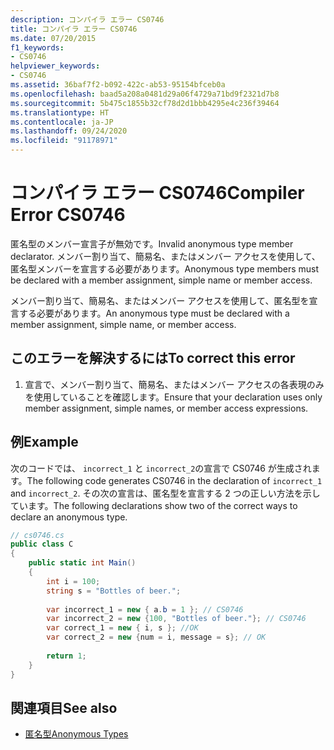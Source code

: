 ```yaml
---
description: コンパイラ エラー CS0746
title: コンパイラ エラー CS0746
ms.date: 07/20/2015
f1_keywords:
- CS0746
helpviewer_keywords:
- CS0746
ms.assetid: 36baf7f2-b092-422c-ab53-95154bfceb0a
ms.openlocfilehash: baad5a208a0481d29a06f4729a71bd9f2321d7b8
ms.sourcegitcommit: 5b475c1855b32cf78d2d1bbb4295e4c236f39464
ms.translationtype: HT
ms.contentlocale: ja-JP
ms.lasthandoff: 09/24/2020
ms.locfileid: "91178971"
---
```

# <a name="compiler-error-cs0746"></a><span data-ttu-id="15419-103">コンパイラ エラー CS0746</span><span class="sxs-lookup"><span data-stu-id="15419-103">Compiler Error CS0746</span></span>

<span data-ttu-id="15419-104">匿名型のメンバー宣言子が無効です。</span><span class="sxs-lookup"><span data-stu-id="15419-104">Invalid anonymous type member declarator.</span></span> <span data-ttu-id="15419-105">メンバー割り当て、簡易名、またはメンバー アクセスを使用して、匿名型メンバーを宣言する必要があります。</span><span class="sxs-lookup"><span data-stu-id="15419-105">Anonymous type members must be declared with a member assignment, simple name or member access.</span></span>  
  
 <span data-ttu-id="15419-106">メンバー割り当て、簡易名、またはメンバー アクセスを使用して、匿名型を宣言する必要があります。</span><span class="sxs-lookup"><span data-stu-id="15419-106">An anonymous type must be declared with a member assignment, simple name, or member access.</span></span>  
  
## <a name="to-correct-this-error"></a><span data-ttu-id="15419-107">このエラーを解決するには</span><span class="sxs-lookup"><span data-stu-id="15419-107">To correct this error</span></span>  
  
1. <span data-ttu-id="15419-108">宣言で、メンバー割り当て、簡易名、またはメンバー アクセスの各表現のみを使用していることを確認します。</span><span class="sxs-lookup"><span data-stu-id="15419-108">Ensure that your declaration uses only member assignment, simple names, or member access expressions.</span></span>  
  
## <a name="example"></a><span data-ttu-id="15419-109">例</span><span class="sxs-lookup"><span data-stu-id="15419-109">Example</span></span>  

 <span data-ttu-id="15419-110">次のコードでは、 `incorrect_1` と `incorrect_2`の宣言で CS0746 が生成されます。</span><span class="sxs-lookup"><span data-stu-id="15419-110">The following code generates CS0746 in the declaration of `incorrect_1` and `incorrect_2`.</span></span> <span data-ttu-id="15419-111">その次の宣言は、匿名型を宣言する 2 つの正しい方法を示しています。</span><span class="sxs-lookup"><span data-stu-id="15419-111">The following declarations show two of the correct ways to declare an anonymous type.</span></span>  
  
```csharp  
// cs0746.cs  
public class C  
{  
    public static int Main()  
    {  
        int i = 100;  
        string s = "Bottles of beer.";  
  
        var incorrect_1 = new { a.b = 1 }; // CS0746
        var incorrect_2 = new {100, "Bottles of beer."}; // CS0746  
        var correct_1 = new { i, s }; //OK  
        var correct_2 = new {num = i, message = s}; // OK  
  
        return 1;  
    }  
}  
```  
  
## <a name="see-also"></a><span data-ttu-id="15419-112">関連項目</span><span class="sxs-lookup"><span data-stu-id="15419-112">See also</span></span>

- [<span data-ttu-id="15419-113">匿名型</span><span class="sxs-lookup"><span data-stu-id="15419-113">Anonymous Types</span></span>](../programming-guide/classes-and-structs/anonymous-types.md)
